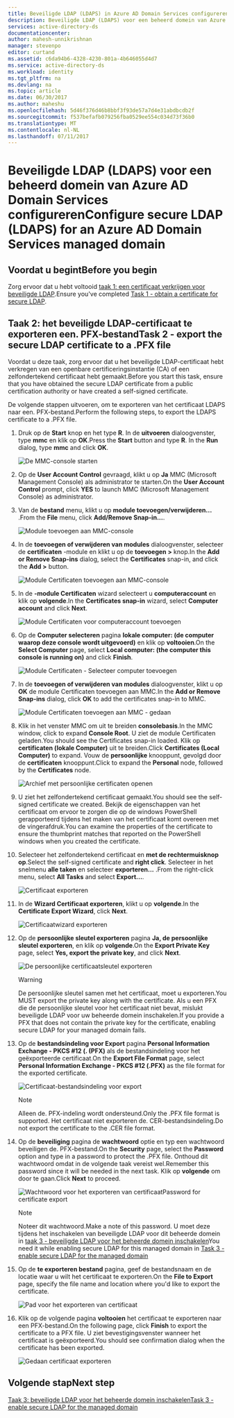 ```yaml
---
title: Beveiligde LDAP (LDAPS) in Azure AD Domain Services configureren | Microsoft Docs
description: Beveiligde LDAP (LDAPS) voor een beheerd domein van Azure AD Domain Services configureren
services: active-directory-ds
documentationcenter: 
author: mahesh-unnikrishnan
manager: stevenpo
editor: curtand
ms.assetid: c6da94b6-4328-4230-801a-4b646055d4d7
ms.service: active-directory-ds
ms.workload: identity
ms.tgt_pltfrm: na
ms.devlang: na
ms.topic: article
ms.date: 06/30/2017
ms.author: maheshu
ms.openlocfilehash: 5d46f376d46b8bbf3f93de57a7d4e31abdbcdb2f
ms.sourcegitcommit: f537befafb079256fba0529ee554c034d73f36b0
ms.translationtype: MT
ms.contentlocale: nl-NL
ms.lasthandoff: 07/11/2017
---
```

# <a name="configure-secure-ldap-ldaps-for-an-azure-ad-domain-services-managed-domain"></a><span data-ttu-id="adc79-103">Beveiligde LDAP (LDAPS) voor een beheerd domein van Azure AD Domain Services configureren</span><span class="sxs-lookup"><span data-stu-id="adc79-103">Configure secure LDAP (LDAPS) for an Azure AD Domain Services managed domain</span></span>

## <a name="before-you-begin"></a><span data-ttu-id="adc79-104">Voordat u begint</span><span class="sxs-lookup"><span data-stu-id="adc79-104">Before you begin</span></span>
<span data-ttu-id="adc79-105">Zorg ervoor dat u hebt voltooid [taak 1: een certificaat verkrijgen voor beveiligde LDAP](active-directory-ds-admin-guide-configure-secure-ldap.md).</span><span class="sxs-lookup"><span data-stu-id="adc79-105">Ensure you've completed [Task 1 - obtain a certificate for secure LDAP](active-directory-ds-admin-guide-configure-secure-ldap.md).</span></span>


## <a name="task-2---export-the-secure-ldap-certificate-to-a-pfx-file"></a><span data-ttu-id="adc79-106">Taak 2: het beveiligde LDAP-certificaat te exporteren een. PFX-bestand</span><span class="sxs-lookup"><span data-stu-id="adc79-106">Task 2 - export the secure LDAP certificate to a .PFX file</span></span>
<span data-ttu-id="adc79-107">Voordat u deze taak, zorg ervoor dat u het beveiligde LDAP-certificaat hebt verkregen van een openbare certificeringsinstantie (CA) of een zelfondertekend certificaat hebt gemaakt.</span><span class="sxs-lookup"><span data-stu-id="adc79-107">Before you start this task, ensure that you have obtained the secure LDAP certificate from a public certification authority or have created a self-signed certificate.</span></span>

<span data-ttu-id="adc79-108">De volgende stappen uitvoeren, om te exporteren van het certificaat LDAPS naar een. PFX-bestand.</span><span class="sxs-lookup"><span data-stu-id="adc79-108">Perform the following steps, to export the LDAPS certificate to a .PFX file.</span></span>

1. <span data-ttu-id="adc79-109">Druk op de **Start** knop en het type **R**. In de **uitvoeren** dialoogvenster, type **mmc** en klik op **OK**.</span><span class="sxs-lookup"><span data-stu-id="adc79-109">Press the **Start** button and type **R**. In the **Run** dialog, type **mmc** and click **OK**.</span></span>

    ![De MMC-console starten](./media/active-directory-domain-services-admin-guide/secure-ldap-start-run.png)
2. <span data-ttu-id="adc79-111">Op de **User Account Control** gevraagd, klikt u op **Ja** MMC (Microsoft Management Console) als administrator te starten.</span><span class="sxs-lookup"><span data-stu-id="adc79-111">On the **User Account Control** prompt, click **YES** to launch MMC (Microsoft Management Console) as administrator.</span></span>
3. <span data-ttu-id="adc79-112">Van de **bestand** menu, klikt u op **module toevoegen/verwijderen...** .</span><span class="sxs-lookup"><span data-stu-id="adc79-112">From the **File** menu, click **Add/Remove Snap-in...**.</span></span>

    ![Module toevoegen aan MMC-console](./media/active-directory-domain-services-admin-guide/secure-ldap-add-snapin.png)
4. <span data-ttu-id="adc79-114">In de **toevoegen of verwijderen van modules** dialoogvenster, selecteer de **certificaten** -module en klikt u op de **toevoegen >** knop.</span><span class="sxs-lookup"><span data-stu-id="adc79-114">In the **Add or Remove Snap-ins** dialog, select the **Certificates** snap-in, and click the **Add >** button.</span></span>

    ![Module Certificaten toevoegen aan MMC-console](./media/active-directory-domain-services-admin-guide/secure-ldap-add-certificates-snapin.png)
5. <span data-ttu-id="adc79-116">In de **-module Certificaten** wizard selecteert u **computeraccount** en klik op **volgende**.</span><span class="sxs-lookup"><span data-stu-id="adc79-116">In the **Certificates snap-in** wizard, select **Computer account** and click **Next**.</span></span>

    ![Module Certificaten voor computeraccount toevoegen](./media/active-directory-domain-services-admin-guide/secure-ldap-add-certificates-computer-account.png)
6. <span data-ttu-id="adc79-118">Op de **Computer selecteren** pagina **lokale computer: (de computer waarop deze console wordt uitgevoerd)** en klik op **voltooien**.</span><span class="sxs-lookup"><span data-stu-id="adc79-118">On the **Select Computer** page, select **Local computer: (the computer this console is running on)** and click **Finish**.</span></span>

    ![Module Certificaten - Selecteer computer toevoegen](./media/active-directory-domain-services-admin-guide/secure-ldap-add-certificates-local-computer.png)
7. <span data-ttu-id="adc79-120">In de **toevoegen of verwijderen van modules** dialoogvenster, klikt u op **OK** de module Certificaten toevoegen aan MMC.</span><span class="sxs-lookup"><span data-stu-id="adc79-120">In the **Add or Remove Snap-ins** dialog, click **OK** to add the certificates snap-in to MMC.</span></span>

    ![Module Certificaten toevoegen aan MMC - gedaan](./media/active-directory-domain-services-admin-guide/secure-ldap-add-certificates-snapin-done.png)
8. <span data-ttu-id="adc79-122">Klik in het venster MMC om uit te breiden **consolebasis**.</span><span class="sxs-lookup"><span data-stu-id="adc79-122">In the MMC window, click to expand **Console Root**.</span></span> <span data-ttu-id="adc79-123">U ziet de module Certificaten geladen.</span><span class="sxs-lookup"><span data-stu-id="adc79-123">You should see the Certificates snap-in loaded.</span></span> <span data-ttu-id="adc79-124">Klik op **certificaten (lokale Computer)** uit te breiden.</span><span class="sxs-lookup"><span data-stu-id="adc79-124">Click **Certificates (Local Computer)** to expand.</span></span> <span data-ttu-id="adc79-125">Vouw de **persoonlijke** knooppunt, gevolgd door de **certificaten** knooppunt.</span><span class="sxs-lookup"><span data-stu-id="adc79-125">Click to expand the **Personal** node, followed by the **Certificates** node.</span></span>

    ![Archief met persoonlijke certificaten openen](./media/active-directory-domain-services-admin-guide/secure-ldap-open-personal-store.png)
9. <span data-ttu-id="adc79-127">U ziet het zelfondertekend certificaat gemaakt.</span><span class="sxs-lookup"><span data-stu-id="adc79-127">You should see the self-signed certificate we created.</span></span> <span data-ttu-id="adc79-128">Bekijk de eigenschappen van het certificaat om ervoor te zorgen die op de windows PowerShell gerapporteerd tijdens het maken van het certificaat komt overeen met de vingerafdruk.</span><span class="sxs-lookup"><span data-stu-id="adc79-128">You can examine the properties of the certificate to ensure the thumbprint matches that reported on the PowerShell windows when you created the certificate.</span></span>
10. <span data-ttu-id="adc79-129">Selecteer het zelfondertekend certificaat en **met de rechtermuisknop op**.</span><span class="sxs-lookup"><span data-stu-id="adc79-129">Select the self-signed certificate and **right click**.</span></span> <span data-ttu-id="adc79-130">Selecteer in het snelmenu **alle taken** en selecteer **exporteren...** .</span><span class="sxs-lookup"><span data-stu-id="adc79-130">From the right-click menu, select **All Tasks** and select **Export...**.</span></span>

    ![Certificaat exporteren](./media/active-directory-domain-services-admin-guide/secure-ldap-export-cert.png)
11. <span data-ttu-id="adc79-132">In de **Wizard Certificaat exporteren**, klikt u op **volgende**.</span><span class="sxs-lookup"><span data-stu-id="adc79-132">In the **Certificate Export Wizard**, click **Next**.</span></span>

    ![Certificaatwizard exporteren](./media/active-directory-domain-services-admin-guide/secure-ldap-export-cert-wizard.png)
12. <span data-ttu-id="adc79-134">Op de **persoonlijke sleutel exporteren** pagina **Ja, de persoonlijke sleutel exporteren**, en klik op **volgende**.</span><span class="sxs-lookup"><span data-stu-id="adc79-134">On the **Export Private Key** page, select **Yes, export the private key**, and click **Next**.</span></span>

    ![De persoonlijke certificaatsleutel exporteren](./media/active-directory-domain-services-admin-guide/secure-ldap-export-private-key.png)

    > [!WARNING]
    > <span data-ttu-id="adc79-136">De persoonlijke sleutel samen met het certificaat, moet u exporteren.</span><span class="sxs-lookup"><span data-stu-id="adc79-136">You MUST export the private key along with the certificate.</span></span> <span data-ttu-id="adc79-137">Als u een PFX die de persoonlijke sleutel voor het certificaat niet bevat, mislukt beveiligde LDAP voor uw beheerde domein inschakelen.</span><span class="sxs-lookup"><span data-stu-id="adc79-137">If you provide a PFX that does not contain the private key for the certificate, enabling secure LDAP for your managed domain fails.</span></span>
    >
    >
13. <span data-ttu-id="adc79-138">Op de **bestandsindeling voor Export** pagina **Personal Information Exchange - PKCS #12 (. (PFX)** als de bestandsindeling voor het geëxporteerde certificaat.</span><span class="sxs-lookup"><span data-stu-id="adc79-138">On the **Export File Format** page, select **Personal Information Exchange - PKCS #12 (.PFX)** as the file format for the exported certificate.</span></span>

    ![Certificaat-bestandsindeling voor export](./media/active-directory-domain-services-admin-guide/secure-ldap-export-to-pfx.png)

    > [!NOTE]
    > <span data-ttu-id="adc79-140">Alleen de. PFX-indeling wordt ondersteund.</span><span class="sxs-lookup"><span data-stu-id="adc79-140">Only the .PFX file format is supported.</span></span> <span data-ttu-id="adc79-141">Het certificaat niet exporteren de. CER-bestandsindeling.</span><span class="sxs-lookup"><span data-stu-id="adc79-141">Do not export the certificate to the .CER file format.</span></span>
    >
    >
14. <span data-ttu-id="adc79-142">Op de **beveiliging** pagina de **wachtwoord** optie en typ een wachtwoord beveiligen de. PFX-bestand.</span><span class="sxs-lookup"><span data-stu-id="adc79-142">On the **Security** page, select the **Password** option and type in a password to protect the .PFX file.</span></span> <span data-ttu-id="adc79-143">Onthoud dit wachtwoord omdat in de volgende taak vereist wel.</span><span class="sxs-lookup"><span data-stu-id="adc79-143">Remember this password since it will be needed in the next task.</span></span> <span data-ttu-id="adc79-144">Klik op **volgende** om door te gaan.</span><span class="sxs-lookup"><span data-stu-id="adc79-144">Click **Next** to proceed.</span></span>

    ![<span data-ttu-id="adc79-145">Wachtwoord voor het exporteren van certificaat</span><span class="sxs-lookup"><span data-stu-id="adc79-145">Password for certificate export</span></span> ](./media/active-directory-domain-services-admin-guide/secure-ldap-export-select-password.png)

    > [!NOTE]
    > <span data-ttu-id="adc79-146">Noteer dit wachtwoord.</span><span class="sxs-lookup"><span data-stu-id="adc79-146">Make a note of this password.</span></span> <span data-ttu-id="adc79-147">U moet deze tijdens het inschakelen van beveiligde LDAP voor dit beheerde domein in [taak 3 - beveiligde LDAP voor het beheerde domein inschakelen](active-directory-ds-admin-guide-configure-secure-ldap-enable-ldaps.md)</span><span class="sxs-lookup"><span data-stu-id="adc79-147">You need it while enabling secure LDAP for this managed domain in [Task 3 - enable secure LDAP for the managed domain](active-directory-ds-admin-guide-configure-secure-ldap-enable-ldaps.md)</span></span>
    >
    >
15. <span data-ttu-id="adc79-148">Op de **te exporteren bestand** pagina, geef de bestandsnaam en de locatie waar u wilt het certificaat te exporteren.</span><span class="sxs-lookup"><span data-stu-id="adc79-148">On the **File to Export** page, specify the file name and location where you'd like to export the certificate.</span></span>

    ![Pad voor het exporteren van certificaat](./media/active-directory-domain-services-admin-guide/secure-ldap-export-select-path.png)
16. <span data-ttu-id="adc79-150">Klik op de volgende pagina **voltooien** het certificaat te exporteren naar een PFX-bestand.</span><span class="sxs-lookup"><span data-stu-id="adc79-150">On the following page, click **Finish** to export the certificate to a PFX file.</span></span> <span data-ttu-id="adc79-151">U ziet bevestigingsvenster wanneer het certificaat is geëxporteerd.</span><span class="sxs-lookup"><span data-stu-id="adc79-151">You should see confirmation dialog when the certificate has been exported.</span></span>

    ![Gedaan certificaat exporteren](./media/active-directory-domain-services-admin-guide/secure-ldap-exported-as-pfx.png)


## <a name="next-step"></a><span data-ttu-id="adc79-153">Volgende stap</span><span class="sxs-lookup"><span data-stu-id="adc79-153">Next step</span></span>
[<span data-ttu-id="adc79-154">Taak 3: beveiligde LDAP voor het beheerde domein inschakelen</span><span class="sxs-lookup"><span data-stu-id="adc79-154">Task 3 - enable secure LDAP for the managed domain</span></span>](active-directory-ds-admin-guide-configure-secure-ldap-enable-ldaps.md)
